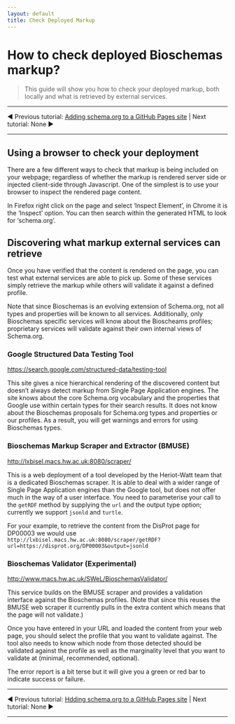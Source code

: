 ```yaml
---
layout: default
title: Check Deployed Markup
---
```


# How to check deployed Bioschemas markup?

> This guide will show you how to check your deployed markup, both locally and what is retrieved by external services.

***
&#9664; Previous tutorial: [Adding schema.org to a GitHub Pages site](./howto_add_github) | Next tutorial: None &#9654;

***

## Using a browser to check your deployment

There are a few different ways to check that markup is being included on your webpage; regardless of whether the markup is rendered server side or injected client-side through Javascript. One of the simplest is to use your browser to inspect the rendered page content.

In Firefox right click on the page and select ‘Inspect Element’, in Chrome it is the ‘Inspect’ option. You can then search within the generated HTML to look for ‘schema.org’.

## Discovering what markup external services can retrieve

Once you have verified that the content is rendered on the page, you can test what external services are able to pick up. Some of these services simply retrieve the markup while others will validate it against a defined profile. 

Note that since Bioschemas is an evolving extension of Schema.org, not all types and properties will be known to all services. Additionally, only Bioschemas specific services will know about the Bioscheams profiles; proprietary services will validate against their own internal views of Schema.org.

### Google Structured Data Testing Tool

https://search.google.com/structured-data/testing-tool

This site gives a nice hierarchical rendering of the discovered content but doesn’t always detect markup from Single Page Application engines. The site knows about the core Schema.org vocabulary and the properties that Google use within certain types for their search results. It does not know about the Bioschemas proposals for Schema.org types and properties or our profiles. As a result, you will get warnings and errors for using Bioschemas types.

### Bioschemas Markup  Scraper and Extractor (BMUSE)

http://lxbisel.macs.hw.ac.uk:8080/scraper/

This is a web deployment of a tool developed by the Heriot-Watt team that is a dedicated Bioschemas scraper. It is able to deal with a wider range of Single Page Application engines than the Google tool, but does not offer much in the way of a user interface. You need to parameterise your call to the `getRDF` method by supplying the `url` and the output type option; currently we support `jsonld` and `turtle`.

For your example, to retrieve the content from the DisProt page for DP00003 we would use
`http://lxbisel.macs.hw.ac.uk:8080/scraper/getRDF?url=https://disprot.org/DP00003&output=jsonld`

### Bioschemas Validator (Experimental)

http://www.macs.hw.ac.uk/SWeL/BioschemasValidator/

This service builds on the BMUSE scraper and provides a validation interface against the Bioschemas profiles. (Note that since this reuses the BMUSE web scraper it currently pulls in the extra content which means that the page will not validate.)

Once you have entered in your URL and loaded the content from your web page, you should select the profile that you want to validate against. The tool also needs to know which node from those detected should be validated against the profile as well as the marginality level that you want to validate at (minimal, recommended, optional).

The error report is a bit terse but it will give you a green or red bar to indicate success or failure.

***
&#9664; Previous tutorial: [Hdding schema.org to a GitHub Pages site](./howto_add_github) | Next tutorial: None &#9654;

***

